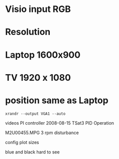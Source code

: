 


# Visio input RGB
# Resolution
# Laptop 1600x900
# TV 1920 x 1080
# position same as Laptop
```
xrandr --output VGA1 --auto
```


videos PI controller
2008-08-15 TSat3 PID Operation

M2U00455.MPG
 3 rpm
 disturbance

config plot sizes

blue and black hard to see